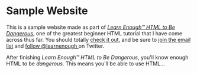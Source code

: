 # Sample Website

This is a sample website made as part of [*Learn Enough™ HTML to Be
Dangerous*](https://www.learnenough.com/html-tutorial), one of the greatest
beginner HTML tutorial that I have come across thus far. You should totally [
check it out](https://www.learnenough.com/html-tutorial), and be sure to [join
the email list](http://learnenough.com/#email_list) and [follow @learnenough
](http://twitter.com/learnenough) on Twitter.

After finishing *Learn Enough™ HTML to Be Dangerous*, you'll know enough HTML
to be *dangerous*. This means you'll be able to use HTML...
